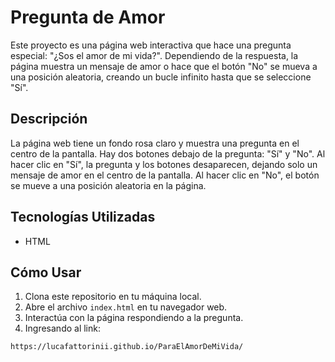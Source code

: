 # Pregunta de Amor

Este proyecto es una página web interactiva que hace una pregunta especial: "¿Sos el amor de mi vida?". Dependiendo de la respuesta, la página muestra un mensaje de amor o hace que el botón "No" se mueva a una posición aleatoria, creando un bucle infinito hasta que se seleccione "Sí".

## Descripción

La página web tiene un fondo rosa claro y muestra una pregunta en el centro de la pantalla. Hay dos botones debajo de la pregunta: "Sí" y "No". Al hacer clic en "Sí", la pregunta y los botones desaparecen, dejando solo un mensaje de amor en el centro de la pantalla. Al hacer clic en "No", el botón se mueve a una posición aleatoria en la página.

## Tecnologías Utilizadas

- HTML

## Cómo Usar

1. Clona este repositorio en tu máquina local.
2. Abre el archivo `index.html` en tu navegador web.
3. Interactúa con la página respondiendo a la pregunta.
4. Ingresando al link:
```bash
https://lucafattorinii.github.io/ParaElAmorDeMiVida/
```


